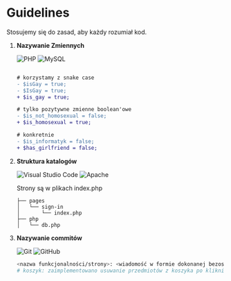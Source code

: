# Guidelines

Stosujemy się do zasad, aby każdy rozumiał kod.

1. **Nazywanie Zmiennych**

    ![PHP](https://img.shields.io/badge/php-%23777BB4.svg?style=for-the-badge&logo=php&logoColor=white)
    ![MySQL](https://img.shields.io/badge/mysql-4479A1.svg?style=for-the-badge&logo=mysql&logoColor=white)

    ```diff

    # korzystamy z snake case
    - $isGay = true;
    - $IsGay = true;
    + $is_gay = true;

    # tylko pozytywne zmienne boolean'owe
    - $is_not_homosexual = false;
    + $is_homosexual = true;

    # konkretnie
    - $is_informatyk = false;
    + $has_girlfriend = false;
    ```

2. **Struktura katalogów**

    ![Visual Studio Code](https://img.shields.io/badge/Visual%20Studio%20Code-0078d7.svg?style=for-the-badge&logo=visual-studio-code&logoColor=white)
    ![Apache](https://img.shields.io/badge/apache-%23D42029.svg?style=for-the-badge&logo=apache&logoColor=white)

    Strony są w plikach index.php

    ```
    ├── pages
    │   └── sign-in
    │       └── index.php
    ├── php
    │   └── db.php
    ```

3. **Nazywanie commitów**

    ![Git](https://img.shields.io/badge/git-%23F05033.svg?style=for-the-badge&logo=git&logoColor=white)
    ![GitHub](https://img.shields.io/badge/github-%23121011.svg?style=for-the-badge&logo=github&logoColor=white)

    ```bash
    <nazwa funkcjonalności/strony>: <wiadomość w formie dokonanej bezosobowej>
    # koszyk: zaimplementowano usuwanie przedmiotów z koszyka po kliknięciu przycisku Linka (kosza)
    ```

